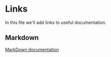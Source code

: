 # Links

In this file we'll add links to useful documentation.

## Markdown
[MarkDown documentation](https://joedicastro.com/pages/markdown.html)